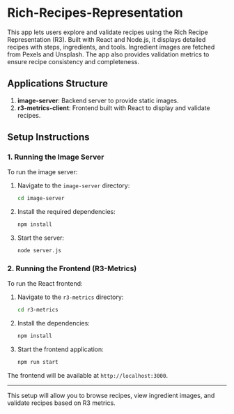 # Rich-Recipes-Representation
This app lets users explore and validate recipes using the Rich Recipe Representation (R3). Built with React and Node.js, it displays detailed recipes with steps, ingredients, and tools. Ingredient images are fetched from Pexels and Unsplash. The app also provides validation metrics to ensure recipe consistency and completeness.

## Applications Structure

1. **image-server**: Backend server to provide static images.
2. **r3-metrics-client**: Frontend built with React to display and validate recipes.

## Setup Instructions

### 1. Running the Image Server

To run the image server:

1. Navigate to the `image-server` directory:
   ```bash
   cd image-server
   ```
2. Install the required dependencies:
   ```bash
   npm install
   ```
3. Start the server:
   ```bash
   node server.js
   ```

### 2. Running the Frontend (R3-Metrics)

To run the React frontend:

1. Navigate to the `r3-metrics` directory:
   ```bash
   cd r3-metrics
   ```
2. Install the dependencies:
   ```bash
   npm install
   ```
3. Start the frontend application:
   ```bash
   npm run start
   ```

The frontend will be available at `http://localhost:3000`.

---
This setup will allow you to browse recipes, view ingredient images, and validate recipes based on R3 metrics.
